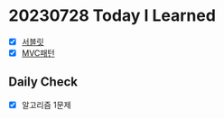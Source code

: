 # 20230728 Today I Learned
- [X] [서블릿](../web/Servlet.md)
- [X] [MVC패턴](../web/MVC.md)

## Daily Check
- [X] 알고리즘 1문제